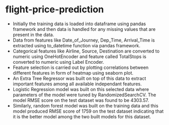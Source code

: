 # flight-price-prediction
- Initially the training data is loaded into dataframe using pandas framework and then data is handled for any missing values that are present in the data.
- Data from features like Date_of_Journey, Dep_Time, Arrival_Time is extracted using to_datetime function via pandas framework.
- Categorical features like Airline, Source, Destination are converted to numeric using OneHotEncoder and feature called TotalStops is converted to numeric using Label Encoder.
- Feature selection is carried out by plotting correlations between different features in form of heatmap using seaborn plot.
- An Extra Tree Regressor was built on top of this data to extract important features among all available independant features.
- Logistic Regression model was built on this selected data where parameters of the model were tuned by RandomizedSearchCV. The model RMSE score on the test dataset was found to be 4303.57.
- Similarly, random forest model was built on the training data and this model produced RMSE score of 1759 on the test dataset indicating that it is the better model among the two built models for this dataset.  
